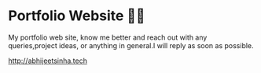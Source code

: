 # Portfolio Website 🧑‍💻 
My portfolio web site, know me better and reach out with any queries,project ideas, or anything in general.I will reply as soon as possible.

http://abhijeetsinha.tech
